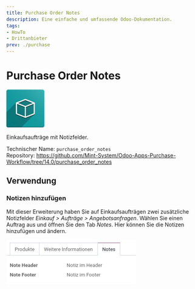 ```yaml
---
title: Purchase Order Notes
description: Eine einfache und umfassende Odoo-Dokumentation.
tags:
- HowTo
- Drittanbieter
prev: ./purchase
---
```

# Purchase Order Notes
![icon_oms_box](attachments/icon_oms_box.png)

 Einkaufsaufträge mit Notizfelder.

Technischer Name: `purchase_order_notes`\
Repository: <https://github.com/Mint-System/Odoo-Apps-Purchase-Workflow/tree/14.0/purchase_order_notes>

## Verwendung

### Notizen hinzufügen

Mit dieser Erweiterung haben Sie auf Einkaufsaufträgen zwei zusätzliche Notizfelder *Einkauf > Aufträge > Angebotsanfragen*. Wählen Sie einen Auftrag aus und öffnen Sie den Tab *Notes*. Hier können Sie die Notizen hinzufügen und ändern.

![](attachments/Purchase%20Order%20Notes.png)